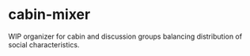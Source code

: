 # cabin-mixer

WIP organizer for cabin and discussion groups balancing distribution of
social characteristics.
